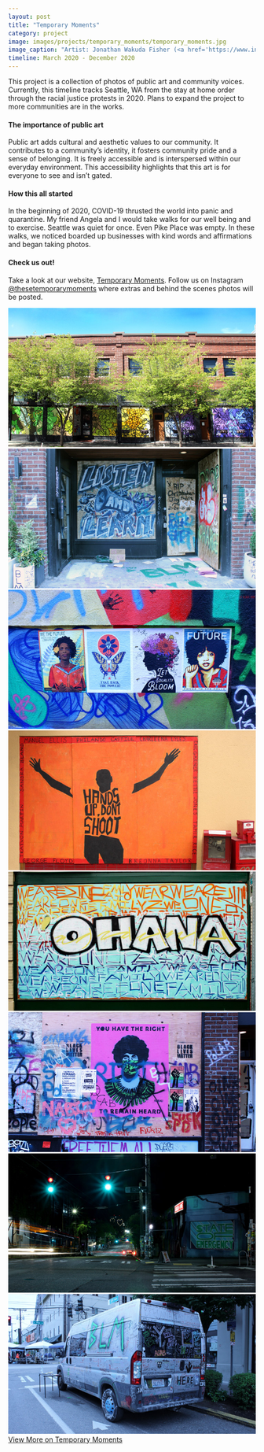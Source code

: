 ```yaml
---
layout: post
title: "Temporary Moments"
category: project
image: images/projects/temporary_moments/temporary_moments.jpg
image_caption: "Artist: Jonathan Wakuda Fisher (<a href='https://www.instagram.com/wakudastudio/'>@wakudastudio</a>) Photo: Ellen Duong and Angela Schwartz"
timeline: March 2020 - December 2020
---
```


This project is a collection of photos of public art and community voices. Currently, this timeline tracks Seattle, WA from the stay at home order through the racial justice protests in 2020. Plans to expand the project to more communities are in the works.

<!-- more -->

#### The importance of public art
Public art adds cultural and aesthetic values to our community. It contributes to a community’s identity, it fosters community pride and a sense of belonging. It is freely accessible and is interspersed within our everyday environment. This accessibility highlights that this art is for everyone to see and isn’t gated. 

#### How this all started
In the beginning of 2020, COVID-19 thrusted the world into panic and quarantine. My friend Angela and I would take walks for our well being and to exercise. Seattle was quiet for once. Even Pike Place was empty. In these walks, we noticed boarded up businesses with kind words and affirmations and began taking photos.

#### Check us out!
Take a look at our website, [Temporary Moments](https://www.temporarymoments.com/). Follow us on Instagram [@thesetemporarymoments](https://www.instagram.com/thesetemporarymoments/) where extras and behind the scenes photos will be posted. 

<div class="gallery">
    <div>
        <div class="image fit">
            <a href="https://www.temporarymoments.com/"><img src="/images/projects/temporary_moments/slide01.jpg" alt="" /></a>
        </div>
    </div>
    <div>
        <div class="image fit">
            <a href="https://www.temporarymoments.com/"><img src="/images/projects/temporary_moments/slide02.jpg" alt="" /></a>
        </div>
    </div>
    <div>
        <div class="image fit">
            <a href="https://www.temporarymoments.com/"><img src="/images/projects/temporary_moments/slide03.jpg" alt="" /></a>
        </div>
    </div>
    <div>
        <div class="image fit">
            <a href="https://www.temporarymoments.com/"><img src="/images/projects/temporary_moments/slide04.jpg" alt="" /></a>
        </div>
    </div>
    <div>
        <div class="image fit">
            <a href="https://www.temporarymoments.com/"><img src="/images/projects/temporary_moments/slide05.jpg" alt="" /></a>
        </div>
    </div>
    <div>
        <div class="image fit">
            <a href="https://www.temporarymoments.com/"><img src="/images/projects/temporary_moments/slide06.jpg" alt="" /></a>
        </div>
    </div>
    <div>
        <div class="image fit">
            <a href="https://www.temporarymoments.com/"><img src="/images/projects/temporary_moments/slide07.jpg" alt="" /></a>
        </div>
    </div>
    <div>
        <div class="image fit">
            <a href="https://www.temporarymoments.com/"><img src="/images/projects/temporary_moments/slide08.jpg" alt="" /></a>
        </div>
    </div>
</div>

<div class="align-center">
    <a href="https://www.temporarymoments.com/" class="button special">View More on Temporary Moments</a>
</div>